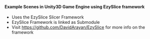 #### Example Scenes in Unity3D Game Engine using EzySlice framework

* Uses the EzySlice Slicer Framework
* EzySlice Framework is linked as Submodule
* Visit https://github.com/DavidArayan/EzySlice for more info on the framework
